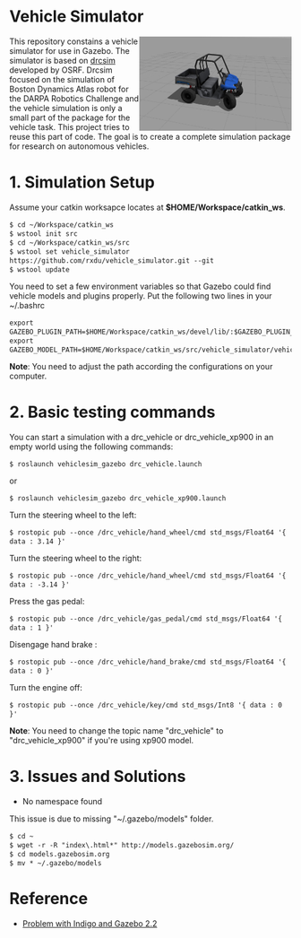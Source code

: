 # Vehicle Simulator

<img src="/docs/img/polaris_sim.jpg" align="right" height="168" >

This repository constains a vehicle simulator for use in Gazebo. The simulator is based on [drcsim](https://bitbucket.org/osrf/drcsim) developed by OSRF. Drcsim focused on the simulation of Boston Dynamics Atlas robot for the DARPA Robotics Challenge and the vehicle simulation is only a small part of the package for the vehicle task. This project tries to reuse this part of code. The goal is to create a complete simulation package for research on autonomous vehicles.

# 1. Simulation Setup

Assume your catkin worksapce locates at **$HOME/Workspace/catkin_ws**.

```
$ cd ~/Workspace/catkin_ws
$ wstool init src
$ cd ~/Workspace/catkin_ws/src
$ wstool set vehicle_simulator https://github.com/rxdu/vehicle_simulator.git --git
$ wstool update
```

You need to set a few environment variables so that Gazebo could find vehicle models and plugins properly. Put the following two lines in your ~/.bashrc
```
export GAZEBO_PLUGIN_PATH=$HOME/Workspace/catkin_ws/devel/lib/:$GAZEBO_PLUGIN_PATH
export GAZEBO_MODEL_PATH=$HOME/Workspace/catkin_ws/src/vehicle_simulator/vehicle_description/models:$GAZEBO_MODEL_PATH
```
**Note**: You need to adjust the path according the configurations on your computer.


# 2. Basic testing commands

You can start a simulation with a drc_vehicle or drc_vehicle_xp900 in an empty world using the following commands:
```
$ roslaunch vehiclesim_gazebo drc_vehicle.launch
```
or
```
$ roslaunch vehiclesim_gazebo drc_vehicle_xp900.launch
```

Turn the steering wheel to the left:
```
$ rostopic pub --once /drc_vehicle/hand_wheel/cmd std_msgs/Float64 '{ data : 3.14 }'
```
Turn the steering wheel to the right:
```
$ rostopic pub --once /drc_vehicle/hand_wheel/cmd std_msgs/Float64 '{ data : -3.14 }'
```
Press the gas pedal:
```
$ rostopic pub --once /drc_vehicle/gas_pedal/cmd std_msgs/Float64 '{ data : 1 }'
```
Disengage hand brake :
```
$ rostopic pub --once /drc_vehicle/hand_brake/cmd std_msgs/Float64 '{ data : 0 }'
```
Turn the engine off:
```
$ rostopic pub --once /drc_vehicle/key/cmd std_msgs/Int8 '{ data : 0 }'
```
**Note**: You need to change the topic name "drc_vehicle" to "drc_vehicle_xp900" if you're using xp900 model.

# 3. Issues and Solutions

* No namespace found

This issue is due to missing "~/.gazebo/models" folder.
```
$ cd ~
$ wget -r -R "index\.html*" http://models.gazebosim.org/
$ cd models.gazebosim.org
$ mv * ~/.gazebo/models
```

# Reference

* [Problem with Indigo and Gazebo 2.2](http://answers.ros.org/question/199401/problem-with-indigo-and-gazebo-22/)
